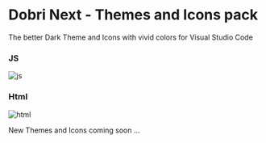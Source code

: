 # Dobri Next - Themes and Icons pack

The better Dark Theme and Icons with vivid colors for Visual Studio Code

### JS
![js](https://raw.githubusercontent.com/sldobri/vscode-themes/master/img/preview.png)

### Html
![html](https://raw.githubusercontent.com/sldobri/vscode-themes/master/img/preview2.png)

New Themes and Icons coming soon ...

